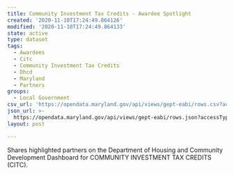 ```yaml
---
title: Community Investment Tax Credits - Awardee Spotlight
created: '2020-11-10T17:24:49.864126'
modified: '2020-11-10T17:24:49.864133'
state: active
type: dataset
tags:
  - Awardees
  - Citc
  - Community Investment Tax Credits
  - Dhcd
  - Maryland
  - Partners
groups:
  - Local Government
csv_url: 'https://opendata.maryland.gov/api/views/gept-eabi/rows.csv?accessType=DOWNLOAD'
json_url: >-
  https://opendata.maryland.gov/api/views/gept-eabi/rows.json?accessType=DOWNLOAD
layout: post

---
```

Shares highlighted partners on the Department of Housing and Community Development Dashboard for COMMUNITY INVESTMENT TAX CREDITS (CITC).
